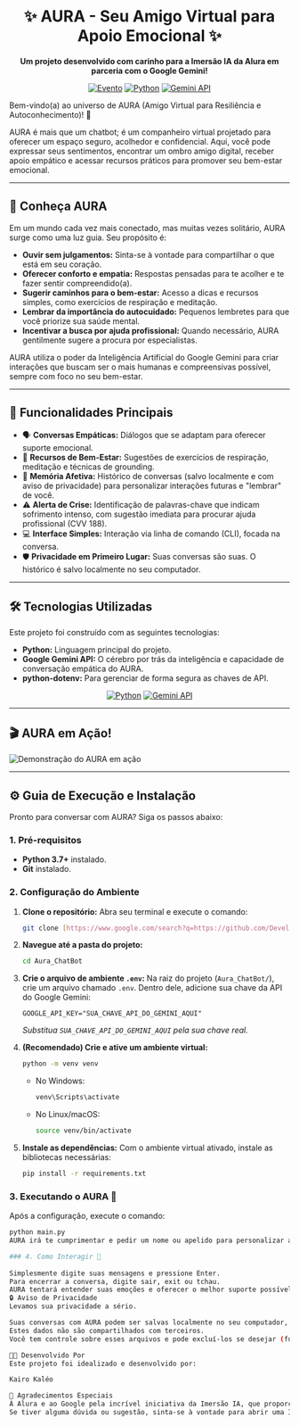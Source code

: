 <div align="center">

# ✨ AURA - Seu Amigo Virtual para Apoio Emocional ✨

**Um projeto desenvolvido com carinho para a Imersão IA da Alura em parceria com o Google Gemini!**

[![Evento](https://img.shields.io/badge/Imersão%20IA-Alura%20%26%20Google-%230073E6?style=for-the-badge&logo=google&logoColor=white&labelColor=0B579B)](https://www.alura.com.br/imersao-ia)
[![Python](https://img.shields.io/badge/Python-3776AB?style=for-the-badge&logo=python&logoColor=white)](https://www.python.org/)
[![Gemini API](https://img.shields.io/badge/Gemini%20API-4A89F3?style=for-the-badge&logo=google-gemini&logoColor=white)](https://ai.google.dev/docs/gemini_api_overview)

</div>

Bem-vindo(a) ao universo de AURA (Amigo Virtual para Resiliência e Autoconhecimento)! 🌟

AURA é mais que um chatbot; é um companheiro virtual projetado para oferecer um espaço seguro, acolhedor e confidencial. Aqui, você pode expressar seus sentimentos, encontrar um ombro amigo digital, receber apoio empático e acessar recursos práticos para promover seu bem-estar emocional.

---

## 💖 Conheça AURA

Em um mundo cada vez mais conectado, mas muitas vezes solitário, AURA surge como uma luz guia. Seu propósito é:

* **Ouvir sem julgamentos:** Sinta-se à vontade para compartilhar o que está em seu coração.
* **Oferecer conforto e empatia:** Respostas pensadas para te acolher e te fazer sentir compreendido(a).
* **Sugerir caminhos para o bem-estar:** Acesso a dicas e recursos simples, como exercícios de respiração e meditação.
* **Lembrar da importância do autocuidado:** Pequenos lembretes para que você priorize sua saúde mental.
* **Incentivar a busca por ajuda profissional:** Quando necessário, AURA gentilmente sugere a procura por especialistas.

AURA utiliza o poder da Inteligência Artificial do Google Gemini para criar interações que buscam ser o mais humanas e compreensivas possível, sempre com foco no seu bem-estar.

---

## 🚀 Funcionalidades Principais

* 🗣️ **Conversas Empáticas:** Diálogos que se adaptam para oferecer suporte emocional.
* 🧘 **Recursos de Bem-Estar:** Sugestões de exercícios de respiração, meditação e técnicas de grounding.
* 🧠 **Memória Afetiva:** Histórico de conversas (salvo localmente e com aviso de privacidade) para personalizar interações futuras e "lembrar" de você.
* ⚠️ **Alerta de Crise:** Identificação de palavras-chave que indicam sofrimento intenso, com sugestão imediata para procurar ajuda profissional (CVV 188).
* 💻 **Interface Simples:** Interação via linha de comando (CLI), focada na conversa.
* 🛡️ **Privacidade em Primeiro Lugar:** Suas conversas são suas. O histórico é salvo localmente no seu computador.

---

## 🛠️ Tecnologias Utilizadas

Este projeto foi construído com as seguintes tecnologias:

* **Python:** Linguagem principal do projeto.
* **Google Gemini API:** O cérebro por trás da inteligência e capacidade de conversação empática do AURA.
* **python-dotenv:** Para gerenciar de forma segura as chaves de API.

<div align="center">

[![Python](https://img.shields.io/badge/Python-3776AB?style=for-the-badge&logo=python&logoColor=white)](https://www.python.org/)
[![Gemini API](https://img.shields.io/badge/Gemini%20API-4A89F3?style=for-the-badge&logo=google-gemini&logoColor=white)](https://ai.google.dev/docs/gemini_api_overview)

</div>

---

## 🎬 AURA em Ação!

![Demonstração do AURA em ação](https://i.imgur.com/KAdy7nj.gif)

---

## ⚙️ Guia de Execução e Instalação

Pronto para conversar com AURA? Siga os passos abaixo:

### 1. Pré-requisitos

* **Python 3.7+** instalado.
* **Git** instalado.

### 2. Configuração do Ambiente

1.  **Clone o repositório:**
    Abra seu terminal e execute o comando:
    ```bash
    git clone [https://www.google.com/search?q=https://github.com/DeveloperKairo/Aura_ChatBot.git](https://www.google.com/search?q=https://github.com/DeveloperKairo/Aura_ChatBot.git)
    ```

2.  **Navegue até a pasta do projeto:**
    ```bash
    cd Aura_ChatBot
    ```

3.  **Crie o arquivo de ambiente `.env`:**
    Na raiz do projeto (`Aura_ChatBot/`), crie um arquivo chamado `.env`. Dentro dele, adicione sua chave da API do Google Gemini:
    ```env
    GOOGLE_API_KEY="SUA_CHAVE_API_DO_GEMINI_AQUI"
    ```
    *Substitua `SUA_CHAVE_API_DO_GEMINI_AQUI` pela sua chave real.*

4.  **(Recomendado) Crie e ative um ambiente virtual:**
    ```bash
    python -m venv venv
    ```
    * No Windows:
        ```bash
        venv\Scripts\activate
        ```
    * No Linux/macOS:
        ```bash
        source venv/bin/activate
        ```

5.  **Instale as dependências:**
    Com o ambiente virtual ativado, instale as bibliotecas necessárias:
    ```bash
    pip install -r requirements.txt
    ```

### 3. Executando o AURA 🚀

Após a configuração, execute o comando:
```bash
python main.py
AURA irá te cumprimentar e pedir um nome ou apelido para personalizar a conversa e salvar o histórico.

### 4. Como Interagir 💬
   
Simplesmente digite suas mensagens e pressione Enter.
Para encerrar a conversa, digite sair, exit ou tchau.
AURA tentará entender suas emoções e oferecer o melhor suporte possível!
🔒 Aviso de Privacidade
Levamos sua privacidade a sério.

Suas conversas com AURA podem ser salvas localmente no seu computador, na pasta data/user_histories/, para ajudar a personalizar futuras interações e permitir que AURA "se lembre" de você.
Estes dados não são compartilhados com terceiros.
Você tem controle sobre esses arquivos e pode excluí-los se desejar (funcionalidade de exclusão via app pode ser implementada no futuro).

👨‍💻 Desenvolvido Por
Este projeto foi idealizado e desenvolvido por:

Kairo Kaléo

🙏 Agradecimentos Especiais
À Alura e ao Google pela incrível iniciativa da Imersão IA, que proporcionou o conhecimento e a inspiração para este projeto.
Se tiver alguma dúvida ou sugestão, sinta-se à vontade para abrir uma Issue no repositório! Cuide-se! ❤️